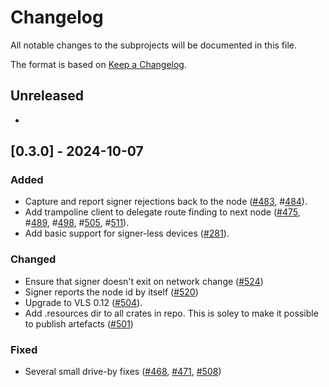 # Changelog

All notable changes to the subprojects will be documented in this file.

The format is based on [Keep a Changelog](https://keepachangelog.com/en/1.1.0/).

## Unreleased

-

## [0.3.0] - 2024-10-07

### Added

- Capture and report signer rejections back to the node ([#483](https://github.com/Blockstream/greenlight/pull/483), #[484](https://github.com/Blockstream/greenlight/pull/484)).
- Add trampoline client to delegate route finding to next node ([#475](https://github.com/Blockstream/greenlight/pull/475), #[489](https://github.com/Blockstream/greenlight/pull/489), #[498](https://github.com/Blockstream/greenlight/pull/498), #[505](https://github.com/Blockstream/greenlight/pull/505), #[511](https://github.com/Blockstream/greenlight/pull/511)).
- Add basic support for signer-less devices ([#281](https://github.com/Blockstream/greenlight/pull/281)).

### Changed

- Ensure that signer doesn't exit on network change ([#524](https://github.com/Blockstream/greenlight/pull/524))
- Signer reports the node id by itself ([#520](https://github.com/Blockstream/greenlight/pull/520))
- Upgrade to VLS 0.12 ([#504](https://github.com/Blockstream/greenlight/pull/504)).
- Add .resources dir to all crates in repo. This is soley to make it possible to publish artefacts ([#501](https://github.com/Blockstream/greenlight/pull/501))

### Fixed

- Several small drive-by fixes ([#468](https://github.com/Blockstream/greenlight/pull/468), [#471](https://github.com/Blockstream/greenlight/pull/471), [#508](https://github.com/Blockstream/greenlight/pull/508))
